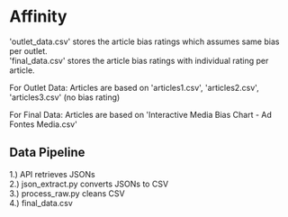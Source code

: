 # Affinity

'outlet_data.csv' stores the article bias ratings which assumes same bias per outlet.  
'final_data.csv' stores the article bias ratings with individual rating per article. 

For Outlet Data:
Articles are based on  'articles1.csv', 'articles2.csv', 'articles3.csv' (no bias rating)

For Final Data:
Articles are based on 'Interactive Media Bias Chart - Ad Fontes Media.csv'

## Data Pipeline
1.) API retrieves JSONs  
2.) json_extract.py converts JSONs to CSV  
3.) process_raw.py cleans CSV  
4.) final_data.csv  
